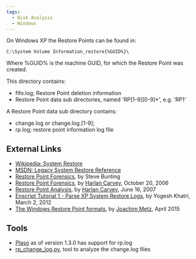 ```yaml
---
tags:
  - Disk Analysis
  - Windows
---
```

On Windows XP the Restore Points can be found in:

    C:\System Volume Information_restore{%GUID%}\

Where %GUID% is the machine GUID, for which the Restore Point was
created.

This directory contains:

* fifo.log; Restore Point deletion information
* Restore Point data sub directories, named 'RP\[1-9\]\[0-9\]\*', e.g.
  'RP1'

A Restore Point data sub directory contains:

* change.log or change.log.\[1-9\];
* rp.log; restore point information log file

## External Links

* [Wikipedia: System Restore](https://en.wikipedia.org/wiki/System_Restore)
* [MSDN: Legacy System Restore Reference](https://learn.microsoft.com/en-us/windows/win32/sr/legacy-system-restore-reference)
* [Restore Point Forensics](http://www.stevebunting.org/udpd4n6/forensics/restorepoints.htm),
  by Steve Bunting
* [Restore Point Forensics](https://windowsir.blogspot.com/2006/10/restore-point-forensics.html),
  by [Harlan Carvey](harlan_carvey.md), October 20, 2006
* [Restore Point Analysis](https://windowsir.blogspot.com/2007/06/restore-point-analysis.html),
  by [Harlan Carvey](harlan_carvey.md), June 16, 2007
* [Enscript Tutorial 1 - Parse XP System Restore Logs](https://www.swiftforensics.com/2012/03/enscript-tutorial-1-parse-xp-system.html),
  by Yogesh Khatri, March 2, 2012
* [The Windows Restore Point formats](https://github.com/libyal/dtformats/blob/main/documentation/Restore%20point%20formats.asciidoc),
  by [Joachim Metz](joachim_metz.md), April 2015

## Tools

* [Plaso](plaso.md) as of version 1.3.0 has support for rp.log
* [rp_change_log.py](https://github.com/libyal/dtformats/blob/main/scripts/rp_change_log.py),
  tool to analyze the change.log files
